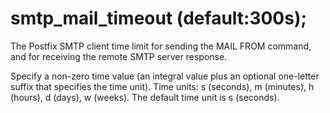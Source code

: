 # smtp_mail_timeout (default:300s); 


The Postfix SMTP client time limit for sending the MAIL FROM command,
and for receiving the remote SMTP server response.


 Specify a non-zero time value (an integral value plus an optional
one-letter suffix that specifies the time unit).  Time units: s
(seconds), m (minutes), h (hours), d (days), w (weeks).
The default time unit is s (seconds).  


